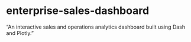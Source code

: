 # enterprise-sales-dashboard
“An interactive sales and operations analytics dashboard built using Dash and Plotly.”

